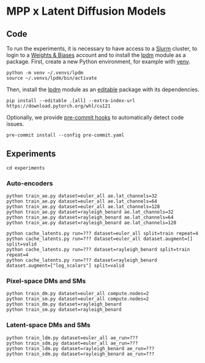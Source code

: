 # MPP x Latent Diffusion Models

## Code

To run the experiments, it is necessary to have access to a [Slurm](https://slurm.schedmd.com) cluster, to login to a [Weights & Biases](https://wandb.ai) account and to install the [lpdm](lpdm) module as a package. First, create a new Python environment, for example with [venv](https://docs.python.org/3/library/venv.html).

```
python -m venv ~/.venvs/lpdm
source ~/.venvs/lpdm/bin/activate
```

Then, install the [lpdm](lpdm) module as an [editable](https://pip.pypa.io/en/latest/topics/local-project-installs) package with its dependencies.

```
pip install --editable .[all] --extra-index-url https://download.pytorch.org/whl/cu121
```

Optionally, we provide [pre-commit hooks](pre-commit.yml) to automatically detect code issues.

```
pre-commit install --config pre-commit.yaml
```

## Experiments

```
cd experiments
```

### Auto-encoders

```
python train_ae.py dataset=euler_all ae.lat_channels=32
python train_ae.py dataset=euler_all ae.lat_channels=64
python train_ae.py dataset=euler_all ae.lat_channels=128
python train_ae.py dataset=rayleigh_benard ae.lat_channels=32
python train_ae.py dataset=rayleigh_benard ae.lat_channels=64
python train_ae.py dataset=rayleigh_benard ae.lat_channels=128
```

```
python cache_latents.py run=??? dataset=euler_all split=train repeat=4
python cache_latents.py run=??? dataset=euler_all dataset.augment=[] split=valid
python cache_latents.py run=??? dataset=rayleigh_benard split=train repeat=4
python cache_latents.py run=??? dataset=rayleigh_benard dataset.augment=["log_scalars"] split=valid
```

### Pixel-space DMs and SMs

```
python train_dm.py dataset=euler_all compute.nodes=2
python train_sm.py dataset=euler_all compute.nodes=2
python train_dm.py dataset=rayleigh_benard
python train_sm.py dataset=rayleigh_benard
```

### Latent-space DMs and SMs

```
python train_ldm.py dataset=euler_all ae_run=???
python train_sdm.py dataset=euler_all ae_run=???
python train_ldm.py dataset=rayleigh_benard ae_run=???
python train_sdm.py dataset=rayleigh_benard ae_run=???
```
